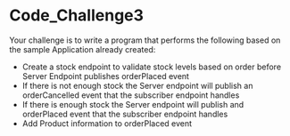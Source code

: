 ﻿# Code_Challenge3

Your challenge is to write a program that performs the following based on the sample Application already created:

* Create a stock endpoint to validate stock levels based on order before Server Endpoint publishes orderPlaced event
* If there is not enough stock the Server endpoint will publish an orderCancelled event that the subscriber endpoint handles
* If there is enough stock the Server endpoint will publish and orderPlaced event that the subscriber endpoint handles
* Add Product information to orderPlaced event
